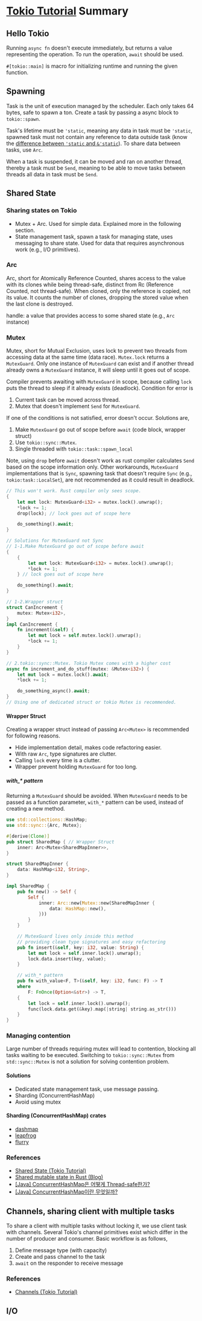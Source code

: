 # [Tokio Tutorial](https://tokio.rs/tokio/tutorial) Summary

## Hello Tokio

Running `async fn` doesn't execute immediately, but returns a value representing the operation. To run the operation, `await` should be used.

`#[tokio::main]` is macro for initializing runtime and running the given function.

## Spawning

Task is the unit of execution managed by the scheduler. Each only takes 64 bytes, safe to spawn a ton. Create a task by passing a async block to `tokio::spawn`.

Task's lifetime must be `'static`, meaning any data in task must be `'static`, spawned task must not contain any reference to data outside task (know the [difference between `'static` and `&'static`](https://github.com/pretzelhammer/rust-blog/blob/master/posts/common-rust-lifetime-misconceptions.md#2-if-t-static-then-t-must-be-valid-for-the-entire-program)). To share data between tasks, use `Arc`.

When a task is suspended, it can be moved and ran on another thread, thereby a task must be `Send`, meaning to be able to move tasks between threads all data in task must be `Send`.

## Shared State

### Sharing states on Tokio

- Mutex + Arc. Used for simple data. Explained more in the following section.
- State management task, spawn a task for managing state, uses messaging to share state. Used for data that requires asynchronous work (e.g., I/O primitives).

### Arc

Arc, short for Atomically Reference Counted, shares access to the value with its clones while being thread-safe, distinct from Rc (Reference Counted, not thread-safe). When cloned, only the reference is copied, not its value. It counts the number of clones, dropping the stored value when the last clone is destroyed.

handle: a value that provides access to some shared state (e.g., `Arc` instance)

### Mutex

Mutex, short for Mutual Exclusion, uses lock to prevent two threads from accessing data at the same time (data race).
`Mutex.lock` returns a `MutexGuard`. Only one instance of `MutexGuard` can exist and if another thread already owns a `MutexGuard` instance, it will sleep until it goes out of scope.

Compiler prevents awaiting with `MutexGuard` in scope, because calling `lock` puts the thread to sleep if it already exists (deadlock). Condition for error is

1. Current task can be moved across thread.
1. Mutex that doesn't implement `Send` for `MutexGuard`.

If one of the conditions is not satisfied, error doesn't occur. Solutions are,

1. Make `MutexGuard` go out of scope before `await` (code block, wrapper struct)
1. Use `tokio::sync::Mutex`.
1. Single threaded with `tokio::task::spawn_local`

Note, using `drop` before `await` doesn't work as rust compiler calculates `Send` based on the scope information only.
Other workarounds, `MutexGuard` implementations that is `Sync`, spawning task that doesn't require `Sync` (e.g., `tokio:task::LocalSet`), are not recommended as it could result in deadlock.

```rust
// This won't work. Rust compiler only sees scope.
{
    let mut lock: MutexGuard<i32> = mutex.lock().unwrap();
    *lock += 1;
    drop(lock); // lock goes out of scope here

    do_something().await;
}

// Solutions for MutexGuard not Sync
// 1-1.Make MutexGuard go out of scope before await
{
    {
        let mut lock: MutexGuard<i32> = mutex.lock().unwrap();
        *lock += 1;
    } // lock goes out of scope here

    do_something().await;
}

// 1-2.Wrapper struct
struct CanIncrement {
    mutex: Mutex<i32>,
}
impl CanIncrement {
    fn increment(&self) {
        let mut lock = self.mutex.lock().unwrap();
        *lock += 1;
    }
}

// 2.tokio::sync::Mutex. Tokio Mutex comes with a higher cost
async fn increment_and_do_stuff(mutex: &Mutex<i32>) {
    let mut lock = mutex.lock().await;
    *lock += 1;

    do_something_async().await;
}
// Using one of dedicated struct or tokio Mutex is recommended.
```

#### Wrapper Struct

Creating a wrapper struct instead of passing `Arc<Mutex>` is recommended for following reasons.

- Hide implementation detail, makes code refactoring easier.
- With raw `Arc`, type signatures are clutter.
- Calling `lock` every time is a clutter.
- Wrapper prevent holding `MutexGuard` for too long.

##### with\_\* pattern

Returning a `MutexGuard` should be avoided.
When `MutexGuard` needs to be passed as a function parameter, `with_*` pattern can be used, instead of creating a new method.

```rust
use std::collections::HashMap;
use std::sync::{Arc, Mutex};

#[derive(Clone)]
pub struct SharedMap { // Wrapper Struct
    inner: Arc<Mutex<SharedMapInner>>,
}

struct SharedMapInner {
    data: HashMap<i32, String>,
}

impl SharedMap {
    pub fn new() -> Self {
        Self {
            inner: Arc::new(Mutex::new(SharedMapInner {
                data: HashMap::new(),
            }))
        }
    }

    // MutexGuard lives only inside this method
    // providing clean type signatures and easy refactoring
    pub fn insert(&self, key: i32, value: String) {
        let mut lock = self.inner.lock().unwrap();
        lock.data.insert(key, value);
    }

    // with_* pattern
    pub fn with_value<F, T>(&self, key: i32, func: F) -> T
    where
        F: FnOnce(Option<&str>) -> T,
    {
        let lock = self.inner.lock().unwrap();
        func(lock.data.get(&key).map(|string| string.as_str()))
    }
}
```

### Managing contention

Large number of threads requiring mutex will lead to contention, blocking all tasks waiting to be executed. Switching to `tokio::sync::Mutex` from `std::sync::Mutex` is not a solution for solving contention problem.

#### Solutions

- Dedicated state management task, use message passing.
- Sharding (ConcurrentHashMap)
- Avoid using mutex

#### Sharding (ConcurrentHashMap) crates

- [dashmap](https://docs.rs/dashmap/latest/dashmap/)
- [leapfrog](https://docs.rs/leapfrog/latest/leapfrog/)
- [flurry](https://docs.rs/flurry/latest/flurry/#)

### References

- [Shared State (Tokio Tutorial)](https://tokio.rs/tokio/tutorial/shared-state)
- [Shared mutable state in Rust (Blog)](https://draft.ryhl.io/blog/shared-mutable-state/)
- [[Java] ConcurrentHashMap은 어떻게 Thread-safe한가?](https://velog.io/@alsgus92/ConcurrentHashMap%EC%9D%98-Thread-safe-%EC%9B%90%EB%A6%AC)
- [[Java] ConcurrentHashMap이란 무엇일까?](https://devlog-wjdrbs96.tistory.com/269)

## Channels, sharing client with multiple tasks

To share a client with multiple tasks without locking it, we use client task with channels.
Several Tokio's channel primitives exist which differ in the number of producer and consumer.
Basic workflow is as follows,

1. Define message type (with capacity)
1. Create and pass channel to the task
1. `await` on the responder to receive message

### References

- [Channels (Tokio Tutorial)](https://tokio.rs/tokio/tutorial/channels)

## I/O
